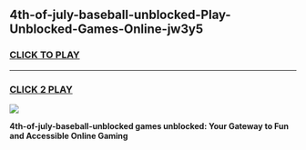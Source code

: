
## 4th-of-july-baseball-unblocked-Play-Unblocked-Games-Online-jw3y5
<h3>
<a href="https://premium76.site?title=4th-of-july-baseball-unblocked&ref=25A">CLICK TO PLAY</a></h3>
<hr>

<h3>
<a href="https://premium76.site?title=4th-of-july-baseball-unblocked&ref=25A">CLICK 2 PLAY</a>
  
</h3>

<a href="https://premium76.site?title=4th-of-july-baseball-unblocked&ref=25A"><img src="https://clearcache.store/games.png"></a>


**4th-of-july-baseball-unblocked games unblocked: Your Gateway to Fun and Accessible Online Gaming**
